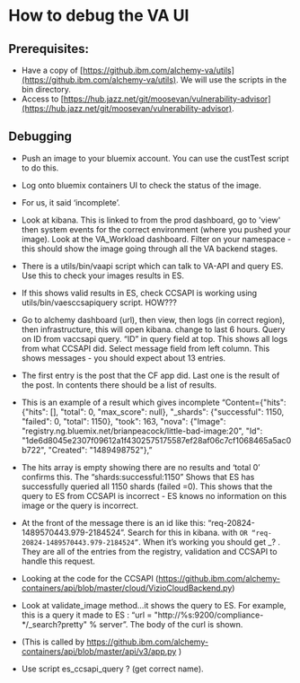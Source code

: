 # How to debug the VA UI

## Prerequisites:
* Have a copy of [https://github.ibm.com/alchemy-va/utils](https://github.ibm.com/alchemy-va/utils). We will use the scripts in the bin directory.
* Access to [https://hub.jazz.net/git/moosevan/vulnerability-advisor](https://hub.jazz.net/git/moosevan/vulnerability-advisor). 

## Debugging
- Push an image to your bluemix account. You can use the custTest script to do this.
- Log onto bluemix containers UI to check the status of the image.

- For us, it said ‘incomplete’. 
- Look at kibana. This is linked to from the prod dashboard, go to 'view' then system events for the correct environment (where you pushed your image). Look at the VA_Workload dashboard. Filter on your namespace - this should show the image going through all the VA backend stages.
- There is a utils/bin/vaapi script which can talk to VA-API and query ES. Use this to check your images results in ES.
- If this shows valid results in ES, check CCSAPI is working using utils/bin/vaesccsapiquery script. HOW???
- Go to alchemy dashboard (url), then view, then logs (in correct region), then infrastructure, this will open kibana.  change to last 6 hours. Query on ID from vaccsapi query. “ID” in query field at top. This shows all logs from what CCSAPI did. Select message field from left column. This shows messages - you should expect about 13 entries. 
- The first entry is the post that the CF app did. Last one is the result of the post. In contents there should be a list of results. 
- This is an example of a result which gives incomplete “Content={"hits": {"hits": [], "total": 0, "max_score": null}, "_shards": {"successful": 1150, "failed": 0, "total": 1150}, "took": 163, "nova": {"Image": "registry.ng.bluemix.net/brianpeacock/little-bad-image:20", "Id": "1de6d8045e2307f09612a1f4302575175587ef28af06c7cf1068465a5ac0b722", "Created": "1489498752"},”
- The hits array is empty showing there are no results and ‘total 0’ confirms this. The “shards:successful:1150” Shows that ES has successfully queried all 1150 shards (failed =0). This shows that the query to ES from CCSAPI is incorrect - ES knows no information on this image or the query is incorrect. 
- At the front of the message there is an id like this: “req-20824-1489570443.979-2184524”. Search for this in kibana. with ` OR “req-20824-1489570443.979-2184524” `. When it’s working you should get _? . They are all of the entries from the registry, validation and CCSAPI to handle this request. 
- Looking at the code for the CCSAPI (https://github.ibm.com/alchemy-containers/api/blob/master/cloud/VizioCloudBackend.py) 
- Look at validate_image method…it shows the query to ES. For example, this is a query it made to ES : “url = "http://%s:9200/compliance-*/_search?pretty" % server”. The body of the curl is shown.
- (This is called by https://github.ibm.com/alchemy-containers/api/blob/master/api/v3/app.py )
- Use script es_ccsapi_query ? (get correct name). 
